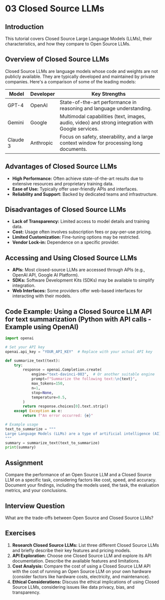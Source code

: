 # 03 Closed Source LLMs

## Introduction

This tutorial covers Closed Source Large Language Models (LLMs), their characteristics, and how they compare to Open Source LLMs.

## Overview of Closed Source LLMs

Closed Source LLMs are language models whose code and weights are not publicly available. They are typically developed and maintained by private companies. Here's a comparison of some of the leading models:

| Model | Developer | Key Strengths |
| --- | --- | --- |
| GPT-4 | OpenAI | State-of-the-art performance in reasoning and language understanding. |
| Gemini | Google | Multimodal capabilities (text, images, audio, video) and strong integration with Google services. |
| Claude 3 | Anthropic | Focus on safety, steerability, and a large context window for processing long documents. |

## Advantages of Closed Source LLMs

*   **High Performance:** Often achieve state-of-the-art results due to extensive resources and proprietary training data.
*   **Ease of Use:** Typically offer user-friendly APIs and interfaces.
*   **Reliability and Support:** Backed by dedicated teams and infrastructure.

## Disadvantages of Closed Source LLMs

*   **Lack of Transparency:** Limited access to model details and training data.
*   **Cost:** Usage often involves subscription fees or pay-per-use pricing.
*   **Limited Customization:** Fine-tuning options may be restricted.
*   **Vendor Lock-in:** Dependence on a specific provider.

## Accessing and Using Closed Source LLMs

*   **APIs:** Most closed-source LLMs are accessed through APIs (e.g., OpenAI API, Google AI Platform).
*   **SDKs:** Software Development Kits (SDKs) may be available to simplify integration.
*   **Web Interfaces:** Some providers offer web-based interfaces for interacting with their models.

## Code Example: Using a Closed Source LLM API for text summarization (Python with API calls - Example using OpenAI)

```python
import openai

# Set your API key
openai.api_key = "YOUR_API_KEY"  # Replace with your actual API key

def summarize_text(text):
    try:
        response = openai.Completion.create(
            engine="text-davinci-003",  # Or another suitable engine
            prompt=f"Summarize the following text:\n{text}",
            max_tokens=150,
            n=1,
            stop=None,
            temperature=0.5,
        )
        return response.choices[0].text.strip()
    except Exception as e:
        return f"An error occurred: {e}"

# Example usage
text_to_summarize = """
Large Language Models (LLMs) are a type of artificial intelligence (AI) model that can understand and generate human-like text. They are trained on massive datasets of text and code, allowing them to perform a wide range of natural language processing (NLP) tasks. LLMs are revolutionizing various fields due to their ability to generate human-quality text, understand and respond to complex queries, and automate tasks.
"""
summary = summarize_text(text_to_summarize)
print(summary)
```

## Assignment

Compare the performance of an Open Source LLM and a Closed Source LLM on a specific task, considering factors like cost, speed, and accuracy. Document your findings, including the models used, the task, the evaluation metrics, and your conclusions.

## Interview Question

What are the trade-offs between Open Source and Closed Source LLMs?

## Exercises

1.  **Research Closed Source LLMs:** List three different Closed Source LLMs and briefly describe their key features and pricing models.
2.  **API Exploration:** Choose one Closed Source LLM and explore its API documentation. Describe the available features and limitations.
3.  **Cost Analysis:** Compare the cost of using a Closed Source LLM API with the cost of running an Open Source LLM on your own hardware (consider factors like hardware costs, electricity, and maintenance).
4.  **Ethical Considerations:** Discuss the ethical implications of using Closed Source LLMs, considering issues like data privacy, bias, and transparency.
